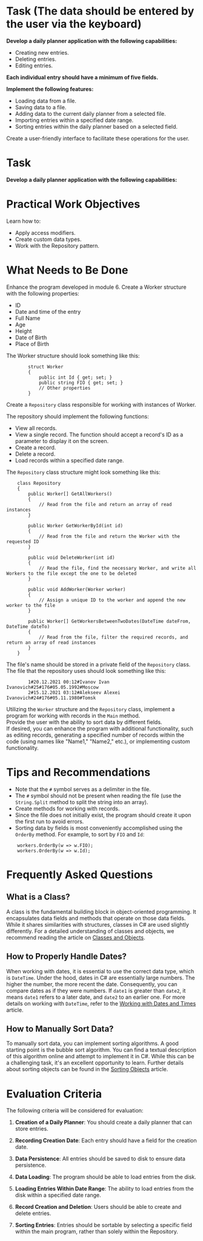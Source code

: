 # **Task (The data should be entered by the user via the keyboard)**
**Develop a daily planner application with the following capabilities:**

- Creating new entries.
- Deleting entries.
- Editing entries.

**Each individual entry should have a minimum of five fields.**

**Implement the following features:**

- Loading data from a file.
- Saving data to a file.
- Adding data to the current daily planner from a selected file.
- Importing entries within a specified date range.
- Sorting entries within the daily planner based on a selected field.

Create a user-friendly interface to facilitate these operations for the user.

# Task
**Develop a daily planner application with the following capabilities:**

# Practical Work Objectives
Learn how to:
- Apply access modifiers.
- Create custom data types.
- Work with the Repository pattern.

# What Needs to Be Done
Enhance the program developed in module 6. Create a Worker structure with the following properties:

- ID
- Date and time of the entry
- Full Name
- Age
- Height
- Date of Birth
- Place of Birth

The Worker structure should look something like this:

```
        struct Worker
        {
            public int Id { get; set; }
            public string FIO { get; set; }
            // Other properties
        }
```
Create a `Repository` class responsible for working with instances of Worker.

The repository should implement the following functions:

- View all records.
- View a single record. The function should accept a record's ID as a parameter to display it on the screen.
- Create a record.
- Delete a record.
- Load records within a specified date range.

The `Repository` class structure might look something like this:

```
    class Repository
    {
        public Worker[] GetAllWorkers()
        {
            // Read from the file and return an array of read instances
        }

        public Worker GetWorkerById(int id)
        {
            // Read from the file and return the Worker with the requested ID
        }

        public void DeleteWorker(int id)
        {
            // Read the file, find the necessary Worker, and write all Workers to the file except the one to be deleted
        }

        public void AddWorker(Worker worker)
        {
            // Assign a unique ID to the worker and append the new worker to the file
        }

        public Worker[] GetWorkersBetweenTwoDates(DateTime dateFrom, DateTime dateTo)
        {
            // Read from the file, filter the required records, and return an array of read instances
        }
    }

```

The file's name should be stored in a private field of the `Repository` class. 
The file that the repository uses should look something like this:

```
        1#20.12.2021 00:12#Ivanov Ivan Ivanovich#25#176#05.05.1992#Moscow
        2#15.12.2021 03:12#Alekseev Alexei Ivanovich#24#176#05.11.1980#Tomsk
```

Utilizing the `Worker` structure and the `Repository` class, implement a program for working with records in the `Main` method.  
Provide the user with the ability to sort data by different fields.  
If desired, you can enhance the program with additional functionality, such as editing records, generating a specified number of records within the code (using names like "Name1," "Name2," etc.), or implementing custom functionality.

# Tips and Recommendations

- Note that the `#` symbol serves as a delimiter in the file.
- The `#` symbol should not be present when reading the file (use the `String.Split` method to split the string into an array).
- Create methods for working with records.
- Since the file does not initially exist, the program should create it upon the first run to avoid errors.
- Sorting data by fields is most conveniently accomplished using the `OrderBy` method. For example, to sort by `FIO` and `Id`:

```
    workers.OrderBy(w => w.FIO);
    workers.OrderBy(w => w.Id);
```

# Frequently Asked Questions

## What is a Class?

A class is the fundamental building block in object-oriented programming. It encapsulates data fields and methods that operate on those data fields. While it shares similarities with structures, classes in C# are used slightly differently. For a detailed understanding of classes and objects, we recommend reading the article on [Classes and Objects](https://docs.microsoft.com/en-us/dotnet/csharp/programming-guide/classes-and-structs/classes).

## How to Properly Handle Dates?

When working with dates, it is essential to use the correct data type, which is `DateTime`. Under the hood, dates in C# are essentially large numbers. The higher the number, the more recent the date. Consequently, you can compare dates as if they were numbers. If `date1` is greater than `date2`, it means `date1` refers to a later date, and `date2` to an earlier one. For more details on working with `DateTime`, refer to the [Working with Dates and Times](https://docs.microsoft.com/en-us/dotnet/standard/datetime/) article.

## How to Manually Sort Data?

To manually sort data, you can implement sorting algorithms. A good starting point is the bubble sort algorithm. You can find a textual description of this algorithm online and attempt to implement it in C#. While this can be a challenging task, it's an excellent opportunity to learn. Further details about sorting objects can be found in the [Sorting Objects](https://docs.microsoft.com/en-us/dotnet/csharp/programming-guide/concepts/linq/sorting-objects) article.


# Evaluation Criteria

The following criteria will be considered for evaluation:

1. **Creation of a Daily Planner**: You should create a daily planner that can store entries.

2. **Recording Creation Date**: Each entry should have a field for the creation date.

3. **Data Persistence**: All entries should be saved to disk to ensure data persistence.

4. **Data Loading**: The program should be able to load entries from the disk.

5. **Loading Entries Within Date Range**: The ability to load entries from the disk within a specified date range.

6. **Record Creation and Deletion**: Users should be able to create and delete entries.

7. **Sorting Entries**: Entries should be sortable by selecting a specific field within the main program, rather than solely within the Repository.

